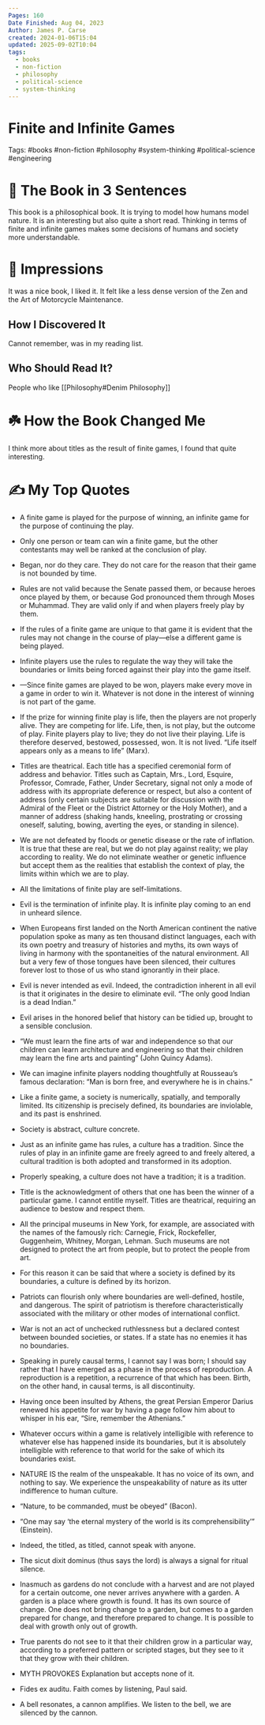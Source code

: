 ```yaml
---
Pages: 160
Date Finished: Aug 04, 2023
Author: James P. Carse
created: 2024-01-06T15:04
updated: 2025-09-02T10:04
tags:
  - books
  - non-fiction
  - philosophy
  - political-science
  - system-thinking
---
```

# Finite and Infinite Games

Tags: #books #non-fiction #philosophy #system-thinking #political-science #engineering  

# 🚀 The Book in 3 Sentences
This book is a philosophical book. It is trying to model how humans model nature. It is an interesting but also quite a short read. Thinking in terms of finite and infinite games makes some decisions of humans and society more understandable.

# 🎨 Impressions
It was a nice book, I liked it. It felt like a less dense version of the Zen and the Art of Motorcycle Maintenance. 

## How I Discovered It

Cannot remember, was in my reading list. 
## Who Should Read It?

People who like [[Philosophy#Denim Philosophy]]
# ☘️ How the Book Changed Me
I think more about titles as the result of finite games, I found that quite interesting. 

# ✍️ My Top  Quotes

- A finite game is played for the purpose of winning, an infinite game for the purpose of continuing the play.
 
- Only one person or team can win a finite game, but the other contestants may well be ranked at the conclusion of play.
 
- Began, nor do they care. They do not care for the reason that their game is not bounded by time.
 
- Rules are not valid because the Senate passed them, or because heroes once played by them, or because God pronounced them through Moses or Muhammad. They are valid only if and when players freely play by them.
 
- If the rules of a finite game are unique to that game it is evident that the rules may not change in the course of play—else a different game is being played.
 
- Infinite players use the rules to regulate the way they will take the boundaries or limits being forced against their play into the game itself.
 
- —Since finite games are played to be won, players make every move in a game in order to win it. Whatever is not done in the interest of winning is not part of the game.
 
- If the prize for winning finite play is life, then the players are not properly alive. They are competing for life. Life, then, is not play, but the outcome of play. Finite players play to live; they do not live their playing. Life is therefore deserved, bestowed, possessed, won. It is not lived. “Life itself appears only as a means to life” (Marx).
 
- Titles are theatrical. Each title has a specified ceremonial form of address and behavior. Titles such as Captain, Mrs., Lord, Esquire, Professor, Comrade, Father, Under Secretary, signal not only a mode of address with its appropriate deference or respect, but also a content of address (only certain subjects are suitable for discussion with the Admiral of the Fleet or the District Attorney or the Holy Mother), and a manner of address (shaking hands, kneeling, prostrating or crossing oneself, saluting, bowing, averting the eyes, or standing in silence).
 
- We are not defeated by floods or genetic disease or the rate of inflation. It is true that these are real, but we do not play against reality; we play according to reality. We do not eliminate weather or genetic influence but accept them as the realities that establish the context of play, the limits within which we are to play.
 
- All the limitations of finite play are self-limitations.
 
- Evil is the termination of infinite play. It is infinite play coming to an end in unheard silence.
 
- When Europeans first landed on the North American continent the native population spoke as many as ten thousand distinct languages, each with its own poetry and treasury of histories and myths, its own ways of living in harmony with the spontaneities of the natural environment. All but a very few of those tongues have been silenced, their cultures forever lost to those of us who stand ignorantly in their place.
 
- Evil is never intended as evil. Indeed, the contradiction inherent in all evil is that it originates in the desire to eliminate evil. “The only good Indian is a dead Indian.”
 
- Evil arises in the honored belief that history can be tidied up, brought to a sensible conclusion.
 
- “We must learn the fine arts of war and independence so that our children can learn architecture and engineering so that their children may learn the fine arts and painting” (John Quincy Adams).
 
- We can imagine infinite players nodding thoughtfully at Rousseau’s famous declaration: “Man is born free, and everywhere he is in chains.”
 
- Like a finite game, a society is numerically, spatially, and temporally limited. Its citizenship is precisely defined, its boundaries are inviolable, and its past is enshrined.
 
- Society is abstract, culture concrete.
 
- Just as an infinite game has rules, a culture has a tradition. Since the rules of play in an infinite game are freely agreed to and freely altered, a cultural tradition is both adopted and transformed in its adoption.
 
- Properly speaking, a culture does not have a tradition; it is a tradition.
 
- Title is the acknowledgment of others that one has been the winner of a particular game. I cannot entitle myself. Titles are theatrical, requiring an audience to bestow and respect them.
 
- All the principal museums in New York, for example, are associated with the names of the famously rich: Carnegie, Frick, Rockefeller, Guggenheim, Whitney, Morgan, Lehman. Such museums are not designed to protect the art from people, but to protect the people from art.
 
- For this reason it can be said that where a society is defined by its boundaries, a culture is defined by its horizon.
 
- Patriots can flourish only where boundaries are well-defined, hostile, and dangerous. The spirit of patriotism is therefore characteristically associated with the military or other modes of international conflict.
 
- War is not an act of unchecked ruthlessness but a declared contest between bounded societies, or states. If a state has no enemies it has no boundaries.
 
- Speaking in purely causal terms, I cannot say I was born; I should say rather that I have emerged as a phase in the process of reproduction. A reproduction is a repetition, a recurrence of that which has been. Birth, on the other hand, in causal terms, is all discontinuity.
 
- Having once been insulted by Athens, the great Persian Emperor Darius renewed his appetite for war by having a page follow him about to whisper in his ear, “Sire, remember the Athenians.”
 
- Whatever occurs within a game is relatively intelligible with reference to whatever else has happened inside its boundaries, but it is absolutely intelligible with reference to that world for the sake of which its boundaries exist.
 
- NATURE IS the realm of the unspeakable. It has no voice of its own, and nothing to say. We experience the unspeakability of nature as its utter indifference to human culture.
 
- “Nature, to be commanded, must be obeyed” (Bacon).
 
- “One may say ‘the eternal mystery of the world is its comprehensibility’” (Einstein).
 
- Indeed, the titled, as titled, cannot speak with anyone.
 
- The sicut dixit dominus (thus says the lord) is always a signal for ritual silence.
 
- Inasmuch as gardens do not conclude with a harvest and are not played for a certain outcome, one never arrives anywhere with a garden. A garden is a place where growth is found. It has its own source of change. One does not bring change to a garden, but comes to a garden prepared for change, and therefore prepared to change. It is possible to deal with growth only out of growth.
 
- True parents do not see to it that their children grow in a particular way, according to a preferred pattern or scripted stages, but they see to it that they grow with their children.
  
- MYTH PROVOKES Explanation but accepts none of it.
 
- Fides ex auditu. Faith comes by listening, Paul said.
 
- A bell resonates, a cannon amplifies. We listen to the bell, we are silenced by the cannon.
 
